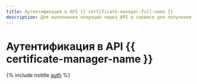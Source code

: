 ```yaml
---
title: Аутентификация в API {{ certificate-manager-full-name }}
description: Для выполнения операций через API в сервисе для получения и обновления TLS-сертификатов от Let's Encrypt – {{ certificate-manager-full-name }}, необходимо получить IAM-токен для своего аккаунта.
---
```


# Аутентификация в API {{ certificate-manager-name }}

{% include notitle [auth](../../_includes/authentication.md) %}
